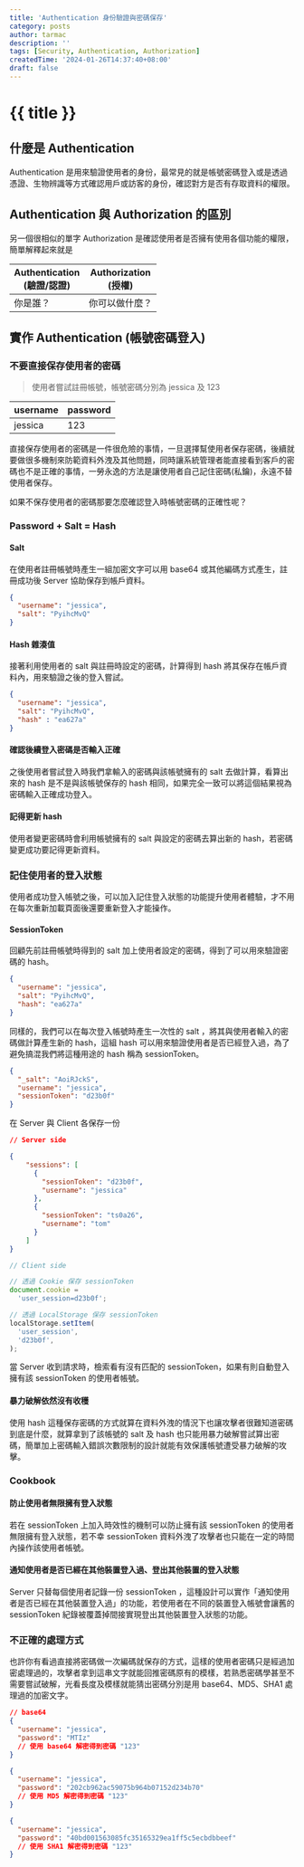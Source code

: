 ```yaml
---
title: 'Authentication 身份驗證與密碼保存'
category: posts
author: tarmac
description: ''
tags: [Security, Authentication, Authorization]
createdTime: '2024-01-26T14:37:40+08:00'
draft: false
---
```


# {{ title }}

## 什麼是 Authentication

Authentication 是用來驗證使用者的身份，最常見的就是帳號密碼登入或是透過憑證、生物辨識等方式確認用戶或訪客的身份，確認對方是否有存取資料的權限。

## Authentication 與 Authorization 的區別

另一個很相似的單字 Authorization 是確認使用者是否擁有使用各個功能的權限，簡單解釋起來就是

| Authentication<br/>(驗證/認證) | Authorization<br/>(授權) |
|-----------------------|-------------------|
| 你是誰？                  | 你可以做什麼？           |

## 實作 Authentication (帳號密碼登入)

### 不要直接保存使用者的密碼

> 使用者嘗試註冊帳號，帳號密碼分別為 jessica 及 123

| username | password |
| -------- | -------- |
| jessica  | 123      |

直接保存使用者的密碼是一件很危險的事情，一旦選擇幫使用者保存密碼，後續就要做很多機制來防範資料外洩及其他問題，同時讓系統管理者能直接看到客戶的密碼也不是正確的事情，一勞永逸的方法是讓使用者自己記住密碼(私鑰)，永遠不替使用者保存。

如果不保存使用者的密碼那要怎麼確認登入時帳號密碼的正確性呢？

### Password + Salt = Hash

#### Salt

在使用者註冊帳號時產生一組加密文字可以用 base64 或其他編碼方式產生，註冊成功後 Server 協助保存到帳戶資料。

```json
{
  "username": "jessica",
  "salt": "PyihcMvQ"
}
```

#### Hash 雜湊值

接著利用使用者的 salt 與註冊時設定的密碼，計算得到 hash 將其保存在帳戶資料內，用來驗證之後的登入嘗試。

```json
{
  "username": "jessica",
  "salt": "PyihcMvQ",
  "hash" : "ea627a"
}
```

#### 確認後續登入密碼是否輸入正確

之後使用者嘗試登入時我們拿輸入的密碼與該帳號擁有的 salt 去做計算，看算出來的 hash 是不是與該帳號保存的 hash 相同，如果完全一致可以將這個結果視為密碼輸入正確成功登入。

#### 記得更新 hash

使用者變更密碼時會利用帳號擁有的 salt 與設定的密碼去算出新的 hash，若密碼變更成功要記得更新資料。 

### 記住使用者的登入狀態

使用者成功登入帳號之後，可以加入記住登入狀態的功能提升使用者體驗，才不用在每次重新加載頁面後還要重新登入才能操作。

#### SessionToken

回顧先前註冊帳號時得到的 salt 加上使用者設定的密碼，得到了可以用來驗證密碼的 hash。

```json
{
  "username": "jessica",
  "salt": "PyihcMvQ",
  "hash": "ea627a"
}
```

同樣的，我們可以在每次登入帳號時產生一次性的 salt ，將其與使用者輸入的密碼做計算產生新的 hash，這組 hash 可以用來驗證使用者是否已經登入過，為了避免搞混我們將這種用途的 hash 稱為 sessionToken。

```json
{
  "_salt": "AoiRJckS",
  "username": "jessica",
  "sessionToken": "d23b0f"
}
```

在 Server 與 Client 各保存一份

```json
// Server side

{
    "sessions": [
      {
        "sessionToken": "d23b0f",
        "username": "jessica"
      },
      {
        "sessionToken": "ts0a26",
        "username": "tom"
      }
    ]
}
```

```js
// Client side

// 透過 Cookie 保存 sessionToken
document.cookie =
  'user_session=d23b0f';

// 透過 LocalStorage 保存 sessionToken
localStorage.setItem(
  'user_session',
  'd23b0f',
);
```

當 Server 收到請求時，檢索看有沒有匹配的 sessionToken，如果有則自動登入擁有該 sessionToken 的使用者帳號。

#### 暴力破解依然沒有收穫

使用 hash 這種保存密碼的方式就算在資料外洩的情況下也讓攻擊者很難知道密碼到底是什麼，就算拿到了該帳號的 salt 及 hash 也只能用暴力破解嘗試算出密碼，簡單加上密碼輸入錯誤次數限制的設計就能有效保護帳號遭受暴力破解的攻擊。

### Cookbook

#### 防止使用者無限擁有登入狀態

若在 sessionToken 上加入時效性的機制可以防止擁有該 sessionToken 的使用者無限擁有登入狀態，若不幸 sessionToken 資料外洩了攻擊者也只能在一定的時間內操作該使用者帳號。

#### 通知使用者是否已經在其他裝置登入過、登出其他裝置的登入狀態

Server 只替每個使用者記錄一份 sessionToken ，這種設計可以實作「通知使用者是否已經在其他裝置登入過」的功能，若使用者在不同的裝置登入帳號會讓舊的 sessionToken 紀錄被覆蓋掉間接實現登出其他裝置登入狀態的功能。
 
### 不正確的處理方式

也許你有看過直接將密碼做一次編碼就保存的方式，這樣的使用者密碼只是經過加密處理過的，攻擊者拿到這串文字就能回推密碼原有的模樣，若熟悉密碼學甚至不需要嘗試破解，光看長度及模樣就能猜出密碼分別是用 base64、MD5、SHA1 處理過的加密文字。

```json
// base64
{
  "username": "jessica", 
  "password": "MTIz"
  // 使用 base64 解密得到密碼 "123"
}
```

```json
{
  "username": "jessica",
  "password": "202cb962ac59075b964b07152d234b70"
  // 使用 MD5 解密得到密碼 "123"
}
```

```json
{
  "username": "jessica",
  "password": "40bd001563085fc35165329ea1ff5c5ecbdbbeef"
  // 使用 SHA1 解密得到密碼 "123"
}
```
